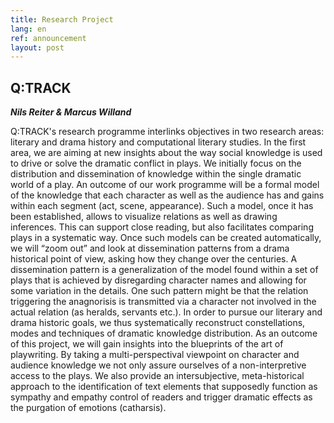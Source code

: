 ```yaml
---
title: Research Project
lang: en
ref: announcement
layout: post
---
```


## Q:TRACK

***Nils Reiter & Marcus Willand***

Q:TRACK's research programme interlinks objectives in two research areas: literary and drama history and computational literary studies. In the first area, we are aiming at new insights about the way social knowledge is used to drive or solve the dramatic conflict in plays. We initially focus on the distribution and dissemination of knowledge within the single dramatic world of a play. An outcome of our work programme will be a formal model of the knowledge that each character as well as the audience has and gains within each segment (act, scene, appearance). Such a model, once it has been established, allows to visualize relations as well as drawing inferences. This can support close reading, but also facilitates comparing plays in a systematic way. Once such models can be created automatically, we will “zoom out” and look at dissemination patterns from a drama historical point of view, asking how they change over the centuries. A dissemination pattern is a generalization of the model found within a set of plays that is achieved by disregarding character names and allowing for some variation in the details. One such pattern might be that the relation triggering the anagnorisis is transmitted via a character not involved in the actual relation (as heralds, servants etc.).
In order to pursue our literary and drama historic goals, we thus systematically reconstruct constellations, modes and techniques of dramatic knowledge distribution. As an outcome of this project, we will gain insights into the blueprints of the art of playwriting. By taking a multi-perspectival viewpoint on character and audience knowledge we not only assure ourselves of a non-interpretive access to the plays. We also provide an intersubjective, meta-historical approach to the identification of text elements that supposedly function as sympathy and empathy control of readers and trigger dramatic effects as the purgation of emotions (catharsis).
